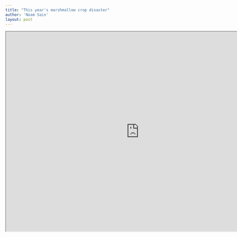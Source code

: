 ```yaml
---
title: "This year's marshmallow crop disaster"
author: 'Noam Sain'
layout: post
---
```


<iframe height="630" src="https://www.youtube.com/embed/yflTu150QZw?feature=oembed" title="Marshmallow Farming" width="840"></iframe>
